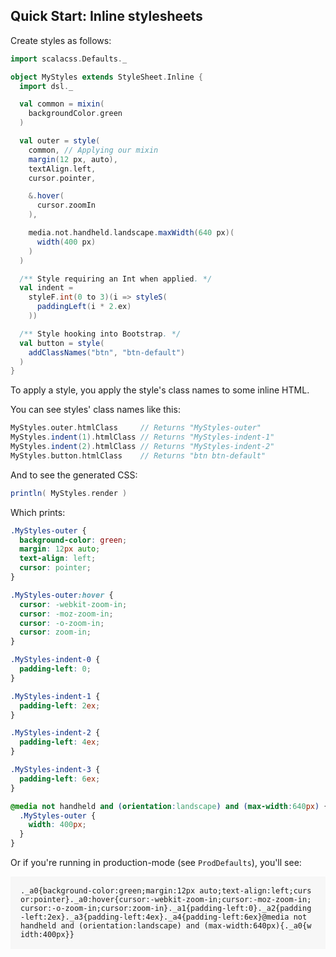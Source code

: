 ## Quick Start: Inline stylesheets

Create styles as follows:

```scala
import scalacss.Defaults._

object MyStyles extends StyleSheet.Inline {
  import dsl._

  val common = mixin(
    backgroundColor.green
  )

  val outer = style(
    common, // Applying our mixin
    margin(12 px, auto),
    textAlign.left,
    cursor.pointer,

    &.hover(
      cursor.zoomIn
    ),

    media.not.handheld.landscape.maxWidth(640 px)(
      width(400 px)
    )
  )

  /** Style requiring an Int when applied. */
  val indent =
    styleF.int(0 to 3)(i => styleS(
      paddingLeft(i * 2.ex)
    ))

  /** Style hooking into Bootstrap. */
  val button = style(
    addClassNames("btn", "btn-default")
  )
}
```

To apply a style, you apply the style's class names to some inline HTML.

You can see styles' class names like this:

```scala
MyStyles.outer.htmlClass     // Returns "MyStyles-outer"
MyStyles.indent(1).htmlClass // Returns "MyStyles-indent-1"
MyStyles.indent(2).htmlClass // Returns "MyStyles-indent-2"
MyStyles.button.htmlClass    // Returns "btn btn-default"
```

And to see the generated CSS:
```scala
println( MyStyles.render )
```

Which prints:
```css
.MyStyles-outer {
  background-color: green;
  margin: 12px auto;
  text-align: left;
  cursor: pointer;
}

.MyStyles-outer:hover {
  cursor: -webkit-zoom-in;
  cursor: -moz-zoom-in;
  cursor: -o-zoom-in;
  cursor: zoom-in;
}

.MyStyles-indent-0 {
  padding-left: 0;
}

.MyStyles-indent-1 {
  padding-left: 2ex;
}

.MyStyles-indent-2 {
  padding-left: 4ex;
}

.MyStyles-indent-3 {
  padding-left: 6ex;
}

@media not handheld and (orientation:landscape) and (max-width:640px) {
  .MyStyles-outer {
    width: 400px;
  }
}
```

Or if you're running in production-mode (see `ProdDefaults`), you'll see:
<div style="padding:16px; background-color: #f7f7f7">
<code style="word-break:break-all" class="lang-css">._a0{background-color:green;margin:12px auto;text-align:left;cursor:pointer}._a0:hover{cursor:-webkit-zoom-in;cursor:-moz-zoom-in;cursor:-o-zoom-in;cursor:zoom-in}._a1{padding-left:0}._a2{padding-left:2ex}._a3{padding-left:4ex}._a4{padding-left:6ex}@media not handheld and (orientation:landscape) and (max-width:640px){._a0{width:400px}}</code>
</div>
